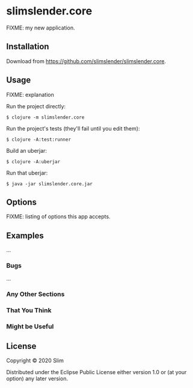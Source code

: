 # slimslender.core

FIXME: my new application.

## Installation

Download from https://github.com/slimslender/slimslender.core.

## Usage

FIXME: explanation

Run the project directly:

    $ clojure -m slimslender.core

Run the project's tests (they'll fail until you edit them):

    $ clojure -A:test:runner

Build an uberjar:

    $ clojure -A:uberjar

Run that uberjar:

    $ java -jar slimslender.core.jar

## Options

FIXME: listing of options this app accepts.

## Examples

...

### Bugs

...

### Any Other Sections
### That You Think
### Might be Useful

## License

Copyright © 2020 Slim

Distributed under the Eclipse Public License either version 1.0 or (at
your option) any later version.
